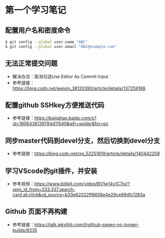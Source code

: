 
# 第一个学习笔记

## 配置用户名和密度命令

```bash
$ git config --global user.name "ABC"
$ git config --global user.email "ABC@example.com"
```

## 无法正常提交问题

- 解决办法：取消勾选Use Editor As Commit Input  
- 参考链接：<https://blog.csdn.net/weixin_38120390/article/details/137259188>

## 配置github SSHkey方便推送代码

- 参考链接：<https://baijiahao.baidu.com/s?id=1806438139794411540&wfr=spider&for=pc>


## 同步master代码到devel分支，然后切换到devel分支

- 参考链接：<https://blog.csdn.net/qq_52251819/article/details/140442259>


## 学习VScode的git插件，并安装

- 参考视频：<https://www.bilibili.com/video/BV1w14y1C7oi/?spm_id_from=333.337.search-card.all.click&vd_source=b33e62022ff8608e4e29ce89dfc1283a>   

## Github 页面不再构建

- 参考链接：<https://talk.jekyllrb.com/t/github-pages-no-longer-builds/6335>

